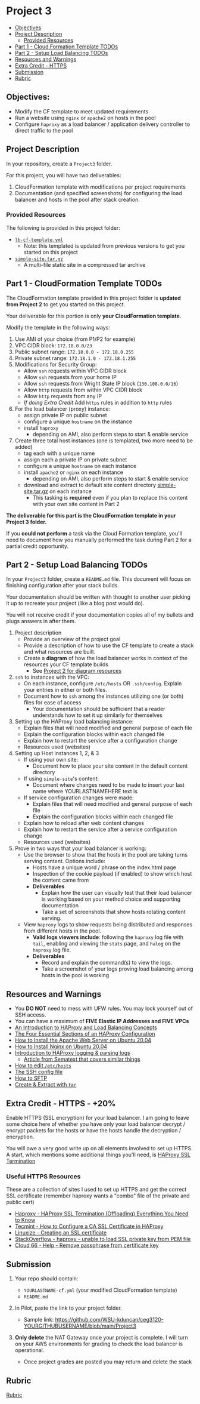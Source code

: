 # Project 3

- [Objectives](#Objectives)
- [Project Description](#Project-Description)
  - [Provided Resources](#Provided-Resources)
- [Part 1 - Cloud Formation Template TODOs](#part-1---cloudformation-template-todos)
- [Part 2 - Setup Load Balancing TODOs](#part-2---setup-load-balancing-todos)
- [Resources and Warnings](#resources-and-warnings)
- [Extra Credit - HTTPS](#extra-credit---https---20)
- [Submission](#Submission)
- [Rubric](Rubric.md)

## Objectives:

- Modify the CF template to meet updated requirements
- Run a website using `nginx` or `apache2` on hosts in the pool
- Configure `haproxy` as a load balancer / application delivery controller to direct traffic to the pool

## Project Description

In your repository, create a `Project3` folder.

For this project, you will have two deliverables:

1. CloudFormation template with modifications per project requirements
2. Documentation (and specified screenshots) for configuring the load balancer and hosts in the pool after stack creation. 

### Provided Resources

The following is provided in this project folder:

- [`lb-cf-template.yml`](lb-cf-template.yml)
  - Note: this templated is updated from previous versions to get you started on this project
- [`simple-site.tar.gz`](site.tar.gz)
  - A multi-file static site in a compressed tar archive

## Part 1 - CloudFormation Template TODOs

The CloudFormation template provided in this project folder is **updated from Project 2** to get you started on this project.

Your deliverable for this portion is only **your CloudFormation template**.

Modify the template in the following ways:

1. Use AMI of your choice (from P1/P2 for example)
2. VPC CIDR block: `172.18.0.0/23`
3. Public subnet range: `172.18.0.0 - 172.18.0.255`
4. Private subnet range: `172.18.1.0 - 172.18.1.255`
5. Modifications for Security Group:
   - Allow `ssh` requests within VPC CIDR block
   - Allow `ssh` requests from your home IP
   - Allow `ssh` requests from Wright State IP block (`130.108.0.0/16`)
   - Allow `http` requests from within VPC CIDR block
   - Allow `http` requests from any IP
   - *If doing Extra Credit* Add `https` rules in addition to `http` rules
6. For the load balancer (proxy) instance:
   - assign private IP on public subnet
   - configure a unique `hostname` on the instance
   - install `haproxy`
      - depending on AMI, also perform steps to start & enable service
7. Create three total host instances (one is templated, two more need to be added)
   - tag each with a unique name
   - assign each a private IP on private subnet
   - configure a unique `hostname` on each instance
   - install `apache2` or `nginx` on each instance
       - depending on AMI, also perform steps to start & enable service 
   - download and extract to default site content directory [simple-site.tar.gz](https://github.com/pattonsgirl/CEG3120/raw/refs/heads/main/Projects/Project3/simple-site.tar.gz) on each instance
       - This tasking is **required** even if you plan to replace this content with your own site content in Part 2

**The deliverable for this part is the CloudFormation template in your Project 3 folder.**

If you **could not perform** a task via the Cloud Formation template, you'll need to document how you manually performed the task during Part 2 for a partial credit opportunity.

## Part 2 - Setup Load Balancing TODOs

In your `Project3` folder, create a `README.md` file.  This document will focus on finishing configuration after your stack builds.

Your documentation should be written with thought to another user picking it up to recreate your project (like a blog post would do).

You will not receive credit if your documentation copies all of my bullets and plugs answers in after them.

1. Project description
   - Provide an overview of the project goal
   - Provide a description of how to use the CF template to create a stack and what resources are built.
   - Create a **diagram** of how the load balancer works in context of the resources your CF template builds
      - See [Project 2 for diagram resources](../Project2/README.md)
2. `ssh` to instances with the VPC:
   - On each instance, configure `/etc/hosts` OR `.ssh/config`.  Explain your entries in either or both files.
   - Document how to `ssh` among the instances utilizing one (or both) files for ease of access
       - Your documentation should be sufficient that a reader understands how to set it up similarly for themselves
3. Setting up the HAProxy load balancing instance:
   - Explain files that will need modified and general purpose of each file
   - Explain the configuration blocks within each changed file
   - Explain how to restart the service after a configuration change
   - Resources used (websites)
4. Setting up Host instances 1, 2, & 3
   - If using your own site:
     - Document how to place your site content in the default content directory
   - If using `simple-site`'s content:
     - Document where changes need to be made to insert your last name where YOURLASTNAMEHERE text is
   - If service configuration changes were made:
       - Explain files that will need modified and general purpose of each file
       - Explain the configuration blocks within each changed file
   - Explain how to reload after web content changes
   - Explain how to restart the service after a service configuration change
   - Resources used (websites)
6. Prove in two ways that your load balancer is working:
   - Use the browser to show that the hosts in the pool are taking turns serving content.  Options include:
      - Hosts have a unique word / phrase on the index.html page
      - Inspection of the cookie payload (if enabled) to show which host the content came from
      - **Deliverables**
        - Explain how the user can visually test that their load balancer is working based on your method choice and supporting documentation
        - Take a set of screenshots that show hosts rotating content serving.
   - View `haproxy` logs to show requests being distributed and responses from different hosts in the pool.
      - **Valid logs viewers include**: following the `haproxy` log file with `tail`, enabling and viewing the `stats` page, and `halog` on the `haproxy` log file.   
      - **Deliverables**
        - Record and explain the command(s) to view the logs.
        - Take a screenshot of your logs proving load balancing among hosts in the pool is working

## Resources and Warnings

- You **DO NOT** need to mess with UFW rules. You may lock yourself out of SSH access.
- You can have a maximum of **FIVE Elastic IP Addresses and FIVE VPCs**
- [An Introduction to HAProxy and Load Balancing Concepts](https://www.digitalocean.com/community/tutorials/an-introduction-to-haproxy-and-load-balancing-concepts)
- [The Four Essential Sections of an HAProxy Configuration](https://www.haproxy.com/blog/the-four-essential-sections-of-an-haproxy-configuration/)
- [How to Install the Apache Web Server on Ubuntu 20.04](https://www.digitalocean.com/community/tutorials/how-to-install-the-apache-web-server-on-ubuntu-20-04)
- [How to Install Nginx on Ubuntu 20.04](https://www.digitalocean.com/community/tutorials/how-to-install-nginx-on-ubuntu-20-04)
- [Introduction to HAProxy logging & parsing logs](https://www.haproxy.com/blog/introduction-to-haproxy-logging)
   - [Article from Sematext that covers similar things](https://sematext.com/blog/haproxy-logs/)
- [How to edit `/etc/hosts`](https://linuxize.com/post/how-to-edit-your-hosts-file/)
- [The SSH config file](https://linuxize.com/post/using-the-ssh-config-file/)
- [How to SFTP](https://www.digitalocean.com/community/tutorials/how-to-use-sftp-to-securely-transfer-files-with-a-remote-server)
- [Create & Extract with `tar`](https://linuxize.com/post/how-to-create-and-extract-archives-using-the-tar-command-in-linux)

## Extra Credit - HTTPS - +20%

Enable HTTPS (SSL encryption) for your load balancer.  I am going to leave some choice here of whether you have only your load balancer decrypt / encrypt packets for the hosts or have the hosts handle the decryption / encryption.

You will owe a very good write up on all elements involved to set up HTTPS.  A start, which mentions some additional things you'll need, is [HAProxy SSL Termination](https://www.haproxy.com/blog/haproxy-ssl-termination)

### Useful HTTPS Resources
These are a collection of sites I used to set up HTTPS and get the correct SSL certificate (remember haproxy wants a "combo" file of the private and public cert)
- [Haproxy - HAProxy SSL Termination (Offloading) Everything You Need to Know](https://www.haproxy.com/blog/haproxy-ssl-termination)
- [Tecmint - How to Configure a CA SSL Certificate in HAProxy](https://www.tecmint.com/configure-ssl-certificate-haproxy/)
- [Linuxize - Creating an SSL certificate](https://linuxize.com/post/creating-a-self-signed-ssl-certificate/)
- [StackOverflow - haproxy - unable to load SSL private key from PEM file](https://stackoverflow.com/questions/27947982/haproxy-unable-to-load-ssl-private-key-from-pem-file)
- [Cloud 66 - Help - Remove passphrase from certificate key](https://help.cloud66.com/docs/security/remove-passphrase)

## Submission

1. Your repo should contain:
   - `YOURLASTNAME-cf.yml` (your modified CloudFormation template)
   - `README.md`

2. In Pilot, paste the link to your project folder.  
   - Sample link: https://github.com/WSU-kduncan/ceg3120-YOURGITHUBUSERNAME/blob/main/Project3

3. **Only delete** the NAT Gateway once your project is complete.  I will turn on your AWS environments for grading to check the load balancer is operational.
   - Once project grades are posted you may return and delete the stack

## Rubric

[Rubric](Rubric.md)
